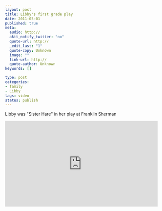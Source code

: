 ```yaml
--- 
layout: post
title: Libby's first grade play
date: 2011-05-01
published: true
meta: 
  audio: http://
  aktt_notify_twitter: "no"
  quote-url: http://
  _edit_last: "1"
  quote-copy: Unknown
  image: ""
  link-url: http://
  quote-author: Unknown
keywords: []

type: post
categories: 
- family
- Libby
tags: video
status: publish
---
```

Libby was "Sister Hare" in her play at Franklin Sherman

<iframe src="http://player.vimeo.com/video/23131628?title=0&amp;byline=0&amp;color=0" frameborder="0" height="281" width="500"></iframe>
